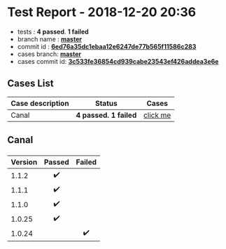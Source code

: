 # Test Report - 2018-12-20 20:36

- tests  : **4 passed**. **1 failed**
- branch name : **[master](https://github.com/apache/incubator-skywalking/tree/master)**
- commit id : **[6ed76a35dc1ebaa12e6247de77b565f11586c283](https://github.com/apache/incubator-skywalking/commit/6ed76a35dc1ebaa12e6247de77b565f11586c283)**
- cases branch: **[master](https://github.com/SkywalkingTest/skywalking-autotest-scenarios/tree/master)**
- cases commit id: **[3c533fe36854cd939cabe23543ef426addea3e6e](https://github.com/SkywalkingTest/skywalking-autotest-scenarios/commit/3c533fe36854cd939cabe23543ef426addea3e6e)**

## Cases List

| Case description | Status | Cases|
|:-----|:-----:|:-----:|
|Canal| **4 passed. 1 failed**| [click me](#canal) |

## Canal

### 
|  Version     | Passed | Failed|
|:------------- |:-------:|:-----:|
| 1.1.2  | :heavy_check_mark:||
| 1.1.1  | :heavy_check_mark:||
| 1.1.0  | :heavy_check_mark:||
| 1.0.25  | :heavy_check_mark:||
| 1.0.24  | |:heavy_check_mark:|

